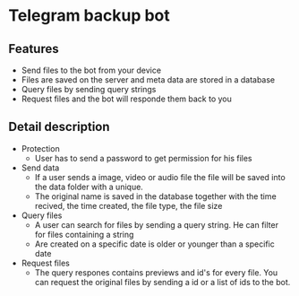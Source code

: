 # Telegram backup bot

## Features
- Send files to the bot from your device
- Files are saved on the server and meta data are stored in a database
- Query files by sending query strings
- Request files and the bot will responde them back to you


## Detail description
- Protection
    - User has to send a password to get permission for his files
- Send data
    - If a user sends a image, video or audio file the file will be saved into the data folder with a unique.
    - The original name is saved in the database together with the time recived, the time created, the file type, the file size
- Query files
    - A user can search for files by sending a query string. He can filter for files containing a string
    - Are created on a specific date is older or younger than a specific date
- Request files
    - The query respones contains previews and id's for every file. You can request the original files by sending a id or a list of ids to the bot.